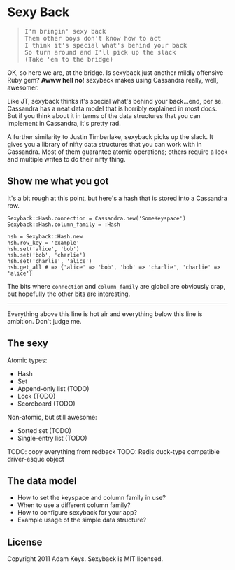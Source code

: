 # Sexy Back

<blockquote><pre>
I'm bringin' sexy back
Them other boys don't know how to act
I think it's special what's behind your back
So turn around and I'll pick up the slack
(Take 'em to the bridge)
</pre></blockquote>

OK, so here we are, at the bridge. Is sexyback just another mildly offensive
Ruby gem? **Awww hell no!** sexyback makes using Cassandra really, well,
awesomer.

Like JT, sexyback thinks it's special what's behind your back...end, per se.
Cassandra has a neat data model that is horribly explained in most docs. But if
you think about it in terms of the data structures that you can implement in
Cassandra, it's pretty rad.

A further similarity to Justin Timberlake, sexyback picks up the slack. It
gives you a library of nifty data structures that you can work with in
Cassandra. Most of them guarantee atomic operations; others require a lock and
multiple writes to do their nifty thing.

## Show me what you got

It's a bit rough at this point, but here's a hash that is stored into
a Cassandra row.

    Sexyback::Hash.connection = Cassandra.new('SomeKeyspace')
    Sexyback::Hash.column_family = :Hash

    hsh = Sexyback::Hash.new
    hsh.row_key = 'example'
    hsh.set('alice', 'bob')
    hsh.set('bob', 'charlie')
    hsh.set('charlie', 'alice')
    hsh.get_all # => {'alice' => 'bob', 'bob' => 'charlie', 'charlie' => 'alice'} 

The bits where `connection` and `column_family` are global are obviously crap,
but hopefully the other bits are interesting.

---

Everything above this line is hot air and everything below this line is
ambition. Don't judge me.

## The sexy

Atomic types:

- Hash
- Set
- Append-only list (TODO)
- Lock (TODO)
- Scoreboard (TODO)

Non-atomic, but still awesome:

- Sorted set (TODO)
- Single-entry list (TODO)

TODO: copy everything from redback
TODO: Redis duck-type compatible driver-esque object

## The data model

* How to set the keyspace and column family in use?
* When to use a different column family?
* How to configure sexyback for your app?
* Example usage of the simple data structure?

## License

Copyright 2011 Adam Keys. Sexyback is MIT licensed.
